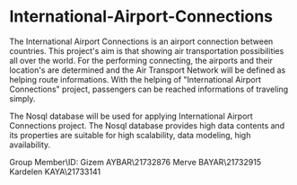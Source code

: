 # International-Airport-Connections

The International Airport Connections is an airport connection between countries. This project's aim is that showing air transportation possibilities all over the world. For the performing connecting, the airports and their location's are determined and the Air Transport Network will be defined as helping route informations. With the helping of "International Airport Connections" project, passengers can be reached informations of traveling simply.

The Nosql database will be used for applying International Airport Connections project. The Nosql database provides high data contents and its properties are suitable for high scalability, data modeling, high availability.

Group Member\ID: Gizem AYBAR\21732876 Merve BAYAR\21732915 Kardelen KAYA\21733141
